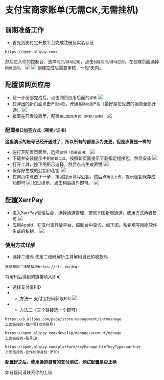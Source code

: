 # 支付宝商家账单(无需CK,无需挂机)
## 前期准备工作
- 首先到支付宝开放平台完成注册及实名认证
```
https://open.alipay.com/
```
然后进入你的控制台，选择`网页/移动应用`，点击`创建网页/移动应用`，在创建页面选择`网页应用`。
![](https://s2.loli.net/2024/03/20/b9FZSxDsUR6q425.png)
![](https://s2.loli.net/2024/03/20/KLb85iRxp9XnfrA.png)
创建完成后需要审核，一般1天内。
## 配置该网页应用
- 前一步全部完成后，点击网页应用后面的`详情`
![](https://s2.loli.net/2024/03/20/AeMm2CTzjIOfpbq.png)
- 在弹出的新页面点击`产品绑定`，开通`基础功能产品`（最好是把免费的服务全部开通）
![](https://s2.loli.net/2024/03/20/2XbTBmc4dNCkeJ8.png)
- 接着在开发设置里，配置`接口加签方式（密钥/证书）`
![](https://s2.loli.net/2024/03/20/jF4x1GAgqKyVhvJ.png)
### 配置`接口加签方式（密钥/证书）`
**这里演示的账号已经开通过了，所以所有的都显示为变更，但是步骤是一样的**
- 在打开配置页面后，选择`密钥（普遍适用）`
![](https://s2.loli.net/2024/03/20/Fqp5xwGXzbZKslT.png)
- 下载并安装提示中的`密钥工具`，按照新页面提示下载指定程序包，然后安装
![](https://s2.loli.net/2024/03/20/l8SK9eay1ZgQRIu.png)
- 打开工具，按下图所示选择，然后点击生成密钥
![](https://s2.loli.net/2024/03/20/R9XTZjeB62yOzvb.png)
- 保存好生成的公钥和私钥
![](https://s2.loli.net/2024/03/20/JKgItQVvroApfR5.png)
- 在网页中点击下一步，按照提示填写公钥，然后点`确认上传`，提示密钥保存成功即可
![](https://s2.loli.net/2024/03/20/7HEKgfORalezWI6.png)
如过提示，点击稍后操作即可。
![](https://s2.loli.net/2024/03/20/PrRNckz97LKxWl6.png)

## 配置XarrPay
- 进入XarrPay管理后台，选择通道管理，按照下图新增通道，使用方式两者皆可
![](https://s2.loli.net/2024/03/20/8gy17TIapjewduq.png)
- 应用AppId，在支付宝开放平台，控制台中查询，如下图，私钥填写刚刚软件生成的私钥。
![](https://s2.loli.net/2024/03/20/bglvcIVWtBof5x6.png)
### 使用方式详解
- 选择二维码
使用二维码解析工具解码自己的收款码
```
推荐草料二维码解析https://cli.im/deqr
```
将解码后得到的链接填入即可
- 选择支付宝PID
- - 方法一
支付宝扫码获取PID
![](https://s2.loli.net/2024/03/20/nV1Shlz7AxPX8Tc.png)
- - 方法二（三个链接选一个即可）
```
https://b.alipay.com/page/store-management/infomanage
上面链接的-商户号(收单账号)
```
```
https://open.alipay.com/develop/manage/account/manage
上面链接的-账号ID
```
```
https://open.alipay.com/platform/keyManage.htm?keyType=partner
上面链接的-合作伙伴身份（PID）
```
**配置好之后，使用通道自带的支付测试，测试配置是否正确**

如有疑问请联系你的上级